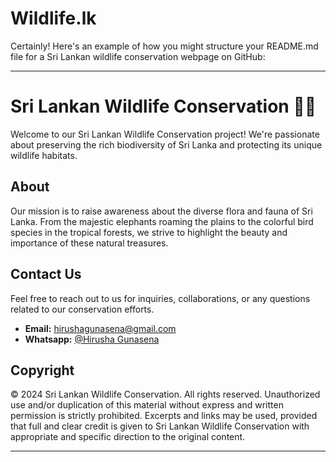 # Wildlife.lk

Certainly! Here's an example of how you might structure your README.md file for a Sri Lankan wildlife conservation webpage on GitHub:

---

# Sri Lankan Wildlife Conservation 🦜🌿

Welcome to our Sri Lankan Wildlife Conservation project! We're passionate about preserving the rich biodiversity of Sri Lanka and protecting its unique wildlife habitats.

## About

Our mission is to raise awareness about the diverse flora and fauna of Sri Lanka. From the majestic elephants roaming the plains to the colorful bird species in the tropical forests, we strive to highlight the beauty and importance of these natural treasures.

## Contact Us

Feel free to reach out to us for inquiries, collaborations, or any questions related to our conservation efforts.

- **Email:** [hirushagunasena@gmail.com](mailto:hirushagunasena@gmail.com)
- **Whatsapp:** [@Hirusha Gunasena](https://wa.me+94751229892)

## Copyright

© 2024 Sri Lankan Wildlife Conservation. All rights reserved. Unauthorized use and/or duplication of this material without express and written permission is strictly prohibited. Excerpts and links may be used, provided that full and clear credit is given to Sri Lankan Wildlife Conservation with appropriate and specific direction to the original content.

---
